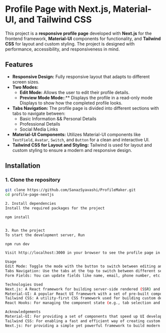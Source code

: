 # Profile Page with Next.js, Material-UI, and Tailwind CSS

This project is a **responsive profile page** developed with **Next.js** for the frontend framework, **Material-UI** components for functionality, and **Tailwind CSS** for layout and custom styling. The project is designed with performance, accessibility, and responsiveness in mind.


## Features
- **Responsive Design:** Fully responsive layout that adapts to different screen sizes.
- **Two Modes:**
  - **Edit Mode:** Allows the user to edit their profile details.
  - **Preview Mode Mode:**:** Displays the profile in a read-only mode Displays to show how the completed profile looks.
- **Tabs Navigation:** The profile page is divided into different sections with tabs to navigate between:
  - Basic Information && Personal Details
  - Professional Details
  - Social Media Links
- **Material-UI Components:** Utilizes Material-UI components like `TextField`, `Avatar`, `Switch`, and `Button` for a clean and interactive UI.
- **Tailwind CSS for Layout and Styling:** Tailwind is used for layout and custom styling to ensure a modern and responsive design.

## Installation

### 1. Clone the repository

```bash
git clone https://github.com/SanazSyavashi/ProfileMaker.git
cd profile-page-nextjs

2. Install dependencies
Install the required packages for the project

npm install


3. Run the project
To start the development server, Run

npm run dev

Visit http://localhost:3000 in your browser to see the profile page in action.

Usage
Edit Mode: Toggle the mode with the button to switch between editing and previewing the profile details.
Tabs Navigation: Use the tabs at the top to switch between different sections of the profile (Basic Information, Personal Details, Professional Details, Social Media Links).
Form Fields: You can update fields like name, email, phone number, etc., in the edit mode.

Technologies Used
Next.js: A React framework for building server-side rendered (SSR) and static web applications.
Material-UI: A popular React UI framework with a set of pre-built components.
Tailwind CSS: A utility-first CSS framework used for building custom designs quickly.
React Hooks: For managing the component state (e.g., tab selection and edit mode).

Acknowledgements
Material-UI: For providing a set of components that speed up UI development.
Tailwind CSS: For enabling a fast and efficient way of creating custom layouts and styles.
Next.js: For providing a simple yet powerful framework to build modern React application
